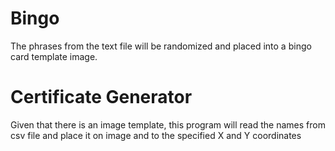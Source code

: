 # Bingo 

The phrases from the text file will be randomized and placed into a bingo card template image.

# Certificate Generator

Given that there is an image template, this program will read the names from csv file and place it on image and to the specified X and Y coordinates

